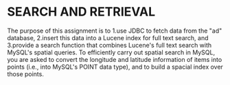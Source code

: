 #  SEARCH AND RETRIEVAL
The purpose of this assignment is to
1.use JDBC to fetch data from the "ad" database,
2.insert this data into a Lucene index for full text search, and
3.provide a search function that combines Lucene's full text search with MySQL's spatial queries.
To efficiently carry out spatial search in MySQL, you are asked to convert the longitude and latitude information of items into points (i.e., into MySQL's POINT data type), and to build a spacial index over those points.